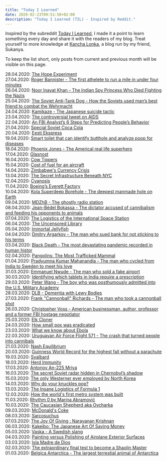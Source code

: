 ```yaml
---
title: "Today I Learned"
date: 2020-02-23T09:51:58+02:00
description: "Today I Learned (TIL) - Inspired by Reddit."
---
```


Inspired by the subreddit [Today I Learned](https://www.reddit.com/r/todayilearned/), I made it a point to learn something every day and share it with the readers of my blog. Treat yourself to more knowledge at <a href="https://www.kanchalonka.com/til/" target="_blank">Kancha Lonka</a>, a blog run by my friend, Sukanya.

To keep the list short, only posts from current and previous month will be visible on this page.

28.04.2020: <a href = "https://www.quora.com/Do-you-want-to-share-something/answer/Jay-Kamdar?ch=10&share=763bf936&srid=O2FL" target = "_blank">The Hope Experiment</a><br>
27.04.2020: <a href = "https://en.wikipedia.org/wiki/Roger_Bannister" target = "_blank">Roger Bannister - The first athelete to run a mile in under four minutes</a><br>
26.04.2020: <a href = "https://www.thebetterindia.com/117862/noor-inayat-khan-spy-princess-india-britain-france-world-war-two/?fbclid=IwAR1NBaB_zgc9nW6NgxapkGFiMHs71npEfyGfZfBj7y7YtdNrlmDiLcxUA80">Noor Inayat Khan - The Indian Spy Princess Who Died Fighting the Nazis</a><br>
25.04.2020: <a href = "https://medium.com/history-of-yesterday/the-soviet-anti-tank-dog-7f00425652eb" target = "_blank">The Soviet Anti-Tank Dog - How the Soviets used man’s best friend to combat the Wehrmacht</a><br>
24.04.2020: <a href = "https://en.wikipedia.org/wiki/Kamikaze" target = "_blank">Kamikaze - The Japanese suicide tactic</a><br>
23.04.2020: <a href = "https://medium.com/better-marketing/the-most-damaging-tweet-ever-abcf467b0158" target = "_blank">The controversial tweet on AIDS</a><br>
22.04.2020: <a href = "https://forge.medium.com/an-fbi-analysts-6-steps-for-predicting-people-s-behavior-21d486c33a46" target = "_blank">An FBI Analyst’s 6 Steps for Predicting People’s Behavior</a><br>
21.04.2020: <a href = "https://medium.com/history-of-yesterday/special-soviet-coca-cola-6b64f9db132d" target = "_blank">Special Soviet Coca Cola</a><br>
20.04.2020: <a href = "https://en.wikipedia.org/wiki/Eesti_Ekspress" target = "_blank">Eesti Ekspress</a><br>
19.04.2020: <a href = "https://www.mic.com/p/this-smart-toilet-can-identify-your-butthole-analyze-your-poop-for-diseases-22792633?fbclid=IwAR3ELojwYifdi-HmMMZXx_Su2YbMULwOXrC7kAd-Q3po5dpibTOy1xT-rXg" target = "_blank">Smart toilet that can identify butthole and analyze poop for diseases</a><br>
18.04.2020: <a href = "https://en.wikipedia.org/wiki/Phoenix_Jones" target = "_blank">Phoenix Jones - The Americal real life superhero</a><br>
17.04.2020: <a href = "https://en.wikipedia.org/wiki/Glasnost" target = "_blank">Glasnost</a><br>
16.04.2020: <a href = "https://www.quora.com/What-picture-looks-like-something-bad-is-happening-but-really-everything-is-cool/answer/Sean-Kernan?ch=10&share=a3cb5607&srid=O2FL" target = "_blank">Cow Tippers</a><br>
15.04.2020: <a href = "https://www.youtube.com/watch?v=dU8Ah1VC2Wg" target = "_blank">Cost of fuel for an aircraft</a><br>
14.04.2020: <a href = "https://www.youtube.com/watch?v=5Wq0yv73NpY" target = "_blank">Zimbabwe's Currency Crisis</a><br>
13.04.2020: <a href = "https://www.youtube.com/watch?v=SX1xmaKPb9o" target = "_blank">The Secret Infrastructure Beneath NYC</a><br>
12.04.2020: <a href = "https://en.wikipedia.org/wiki/Cyanosis" target = "_blank">Cyanosis</a><br>
11.04.2020: <a href = "https://www.bbc.com/future/article/20181211-what-its-like-to-work-in-the-biggest-building-in-the-world" target = "_blank">Boeing’s Everett Factory</a><br>
10.04.2020: <a href = "https://www.bbc.com/future/article/20190503-the-deepest-hole-we-have-ever-dug" target = "_blank">Kola Superdeep Borehole - The deepest manmade hole on Earth</a><br>
09.04.2020: <a href = "https://www.bbc.com/future/article/20170801-the-ghostly-radio-station-that-no-one-claims-to-run" target = "_blank">MDZhB - The ghostly radio station</a><br>
08.04.2020: <a href = "https://www.theguardian.com/world/2010/dec/03/jean-bedel-bokassa-posthumous-pardon" target = "_blank">Jean-Bédel Bokassa - The dictator accused of cannibalism and feeding his opponents to animals</a><br>
07.04.2020: <a href = "https://www.youtube.com/watch?v=EkRRo5DN9lI" target = "_blank">The Logistics of the International Space Station</a><br>
06.04.2020: <a href="https://www.blockworks.uk/the-uncensored-library" target="_blank">The Uncensored Library</a><br>
05.04.2020: <a href="https://en.wikipedia.org/wiki/Turritopsis_dohrnii" target="_blank">Immortal Jellyfish</a><br>
04.04.2020: <a href="https://www.telegraph.co.uk/finance/personalfinance/borrowing/creditcards/10231556/Man-who-created-own-credit-card-sues-bank-for-not-sticking-to-terms.html" target="_blank">Dmitry Argarkov - The man who sued bank for not sticking to his terms</a><br>
03.04.2020: <a href="https://en.wikipedia.org/wiki/Black_Death" target="_blank">Black Death - The most devastating pandemic recorded in human histor</a><br>
02.04.2020: <a href="https://www.youtube.com/watch?v=DqC3ieJJlFM" target="_blank">Pangolins: The Most Trafficked Mammal</a><br>
01.04.2020: <a href="https://en.wikipedia.org/wiki/P._K._Mahanandia" target="_blank">Pradyumna Kumar Mahanandia - The man who cycled from India to Sweden to meet his love</a><br>
31.03.2020: <a href="https://en.wikipedia.org/wiki/Emmanuel_Nwude" target="_blank">Emmanuel Nwude - The man who sold a fake airport</a><br>
30.03.2020: <a href="https://www.quora.com/What-is-something-that-most-people-dont-know/answer/Jeevanandham-7?ch=10&share=108bf06a&srid=O2FL" target="_blank">Identifying which tablets in India require a prescription</a><br>
29.03.2020: <a href="https://www.quora.com/How-can-you-be-a-hero-without-having-to-fight/answer/Khang-N-Che?ch=10&share=5b7827a3&srid=O2FL" target="_blank">Peter Wang - The boy who was posthumously admitted into the U.S. Military Academy</a><br>
28.03.2020: <a href="https://qz.com/798443/robin-williams-suffered-from-dementia-with-lewy-bodies-a-widely-under-diagnosed-condition/" target="_blank">DLB - Dementia with Lewy Bodies</a><br>
27.03.2020: <a href="https://en.wikipedia.org/wiki/Frank_%22Cannonball%22_Richards" target = "_blank">Frank "Cannonball" Richards - The man who took a cannonball shot</a><br>
26.03.2020: <a href="https://en.wikipedia.org/wiki/Christopher_Voss">Christopher Voss - American businessman, author, professor and a former FBI hostage negotiator</a><br>
25.03.2020: <a href="https://en.wikipedia.org/wiki/Elk_Cloner" target="_blank">Elk Cloner</a><br>
24.03.2020: <a href="https://www.youtube.com/watch?v=yqUFy-t4MlQ" target="_blank">How small pox was eradicated</a><br>
23.03.2020: <a href="https://www.youtube.com/watch?v=UMMwgvLmN-M" target="_blank">What we know about Ebola</a><br>
22.03.2020: <a href="https://en.wikipedia.org/wiki/Uruguayan_Air_Force_Flight_571" target="_blank">Uruguayan Air Force Flight 571 - The crash that turned people into cannibals</a><br>
21.03.2020: <a href="https://www.youtube.com/watch?v=jILgxeNBK_8">Nash Equilibrium</a><br>
20.03.2020: <a href="https://www.quora.com/Whats-the-most-unbelievable-thing-that-has-ever-happened-in-the-history-of-mankind-that-makes-it-difficult-to-grasp-the-reality-that-the-event-occurred/answer/Markee-Jackson?ch=10&share=bd152fe7&srid=O2FL" target="_blank">Guinness World Record for the highest fall without a parachute</a><br>
19.03.2020: <a href="https://www.youtube.com/watch?v=FPbZZ1qIozk" target="_blank">Svalbard</a><br>
18.03.2020: <a href="https://www.technologyreview.com/s/615375/what-is-herd-immunity-and-can-it-stop-the-coronavirus/?fbclid=IwAR0ksgYwlut8ljW65kNtVkpPzwDX7PwklRCXQ9oAxZRMuNNVmsj_0koUu8g" target="_blank">Herd Immunity</a><br>
17.03.2020: <a href="https://en.wikipedia.org/wiki/Antonov_An-225_Mriya" target="_blank">Antonov An-225 Mriya</a><br>
16.03.2020: <a href="https://www.bbc.com/reel/video/p0864g3p/the-secret-soviet-radar-hidden-in-chernobyl-s-shadow" target="_blank">The secret Soviet radar hidden in Chernobyl’s shadow</a><br>
15.03.2020: <a href="https://www.npr.org/sections/parallels/2013/07/20/195590639/the-spanish-aristocrat-who-works-for-north-korea?t=1584302358897">The only Westerner ever employed by North Korea</a><br>
14.03.2020: <a href="https://www.youtube.com/watch?v=IjiKUmfaZr4" target="_blank">Why do your knuckles pop?</a><br>
13.03.2020: <a href="https://www.youtube.com/watch?v=6OLVFa8YRfM" target="_blank">The Insane Logistics of Formula 1</a><br>
12.03.2020: <a href="https://www.youtube.com/watch?v=VdZd5zYTKAw" target="_blank">How the world's first metro system was built</a><br>
11.03.2020: <a href="https://www.youtube.com/watch?v=xTBkbseXfOQ" target="_blank">Rhythm 0 by Marina Abramović</a><br>
10.03.2020: <a href="https://www.quora.com/Is-there-any-animal-that-shows-no-fear-response/answer/Clanton-Sim?ch=10&share=106921c7&srid=O2FL" target="_blank">The Caucasian Shepherd aka Ovcharka</a><br>
09.03.2020: <a href="https://www.quora.com/What-are-some-interesting-facts-which-are-not-commonly-known/answer/Thomas-Chilton-1?ch=10&share=2dfe6cac&srid=O2FL" target="_blank">McDonald's Coke</a><br>
08.03.2020: <a href="https://en.wikipedia.org/wiki/Sarcosuchus" target="_blank">Sarcosuchus</a><br>
07.03.2020: <a href="https://www.youtube.com/watch?v=-WPOEXZNEgg" target="_blank">The Joy Of Giving : Narayanan Krishnan</a><br>
06.03.2020: <a href="https://medium.com/refinery29/kakeibo-the-japanese-art-of-saving-money-a1eb81e257fa" target="_blank">Kakeibo: The Japanese Art Of Saving Money</a><br>
05.03.2020: <a href="https://www.urbandictionary.com/define.php?term=Vaska" target="_blank">Vaska - A Swedish slang</a><br>
04.03.2020: <a href="https://www.boeing.com/commercial/aeromagazine/aero_05/textonly/fo01txt.html" target="_blank">Painting versus Polishing of Airplane Exterior Surfaces</a><br>
03.03.2020: <a href="https://www.quora.com/What-is-the-weirdest-island-in-the-world/answer/Marco-Antonio-Mu%C3%B1oz?ch=10&share=78614c18&srid=O2FL" target="_blank">Isla Madre de Dios</a><br>
02.03.2020: <a href="https://www.youtube.com/watch?v=Zbow21FKJS4" target="_blank">The extraordinary final test to become a Shaolin Master</a><br>
01.03.2020: <a href="https://www.quora.com/What-is-the-largest-land-animal-in-Antarctica/answer/Simon-Janevic?ch=10&share=e52bbb1f&srid=O2FL" target="_blank">Belgica Antarctica - The largest terrestial animal of Antarctica</a><br>

<!-- 
29.02.2020: <a href="https://www.unscrambled.sg/2019/11/20/netizens-suspect-that-viral-youtuber-kate-yup-has-been-abducted-and-is-in-possible-danger/" target="_blank">The Mystery Of Kate Yup</a><br>
28.02.2020: <a href="https://medium.com/history-of-yesterday/the-only-country-to-shoot-down-a-f-117-nighthawk-c32b0fc44970" target="_blank">The Only Country to Shoot Down an F-117 Nighthawk</a><br>
27.02.2020: <a href="https://www.roamingaroundtheworld.com/how-to-visit-devils-pool-victoria-falls/" target="_blank">Devil’s Pool Victoria Falls</a><br>
26.02.2020: BONUS - Eucalyptus can be used for treating sore throat<br>
26.02.2020: <a href="https://www.mirror.co.uk/news/world-news/russian-rambo-who-wiped-out-7912678" target="_blank">Aleksandr Prokhorenko - A brave soldier who called an airstrike on himself</a><br>
25.02.2020: BONUS - Ginger, cloves and honey mixed with boiled water is good for sore throat<br>
25.02.2020: <a href="https://www.inc.com/audacious-companies/burt-helm/beats.html" target="_blank">How Dr. Dre's Headphones Company Became a Billion-Dollar Business</a><br>
24.02.2020: <a href="https://en.wikipedia.org/wiki/MoSCoW_method" target="_blank">MoSCoW Method</a><br>
23.02.2020: <a href="https://www.youtube.com/watch?v=SUsqnD9-42g" target="_blank">How Embassies Work</a><br>
22.02.2020: <a href="https://www.myrecipes.com/extracrispy/nobody-has-eaten-the-dragons-breath-pepper-because-it-will-kill-you" target="_blank">Dragon's Breath Chili Pepper</a><br>
21.02.2020: <a href="https://grist.org/article/meet-the-lake-so-polluted-that-spending-an-hour-there-would-kill-you/" target="_blank">Lake Karachay - The most polluted place on our planet</a><br>
20.02.2020: <a href="https://www.quora.com/Has-there-ever-been-a-good-dictator-at-any-point-in-history-If-so-which-ones-were-good/answers/19344858?ch=10&share=5b555f62&srid=O2FL" target="_blank">Thomas Sankara</a><br>
19.02.2020: <a href="https://www.youtube.com/watch?v=wdU1WTBJMl0" target="_blank">How airports make money</a><br>
18.02.2020: <a href="http://www.bbc.com/travel/gallery/20180129-welcome-to-monowi-nebraska-population-1" target="_blank">Monowi - A place with a population of 1</a><br>
17.02.2020: <a href="https://www.quora.com/What-are-the-most-unusual-and-non-violent-ways-that-a-military-battle-has-been-won/answer/Sean-Kernan?ch=10&share=cd453a0d&srid=O2FL" target="_blank">Non-Violent Way to Win a Military Battle</a><br>
16.02.2020: <a href="https://www.colgate.com/en-us/oral-health/cosmetic-dentistry/teeth-whitening/how-do-i-know-what-shade-my-teeth-are" target="_blank">Tooth Shade Scale</a><br>
15.02.2020: <a href="https://aviation.stackexchange.com/questions/17504/why-dont-airliners-use-in-air-refueling-systems" target="_blank">Disadvantages of Mid-Air Refueling</a><br>
14.02.2020: <a href="https://en.wikipedia.org/wiki/Foreign_accent_syndrome" target="_blank">Foreign Accent Syndrome</a>
Test different style git commits
-->